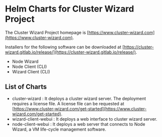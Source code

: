 # Helm Charts for Cluster Wizard Project

The Cluster Wizard Project homepage is [https://www.cluster-wizard.com](https://www.cluster-wizard.com).

Installers for the following software can be downloaded at [https://cluster-wizard.gitlab.io/release/](https://cluster-wizard.gitlab.io/release/).
- Node Wizard
- Node Client (CLI)
- Wizard Client (CLI)
  
## List of Charts
- cluster-wizard : It deploys a cluster wizard server. The deployment requires a license file.
  A license file can be requested at [https://www.cluster-wizard.com/get-started](https://www.cluster-wizard.com/get-started).
- wizard-client-webui : It deploys a web interface to cluster wizard server. 
- node-client-webui : It deploys a web server that connects to Node Wizard, a VM life-cycle management software.
